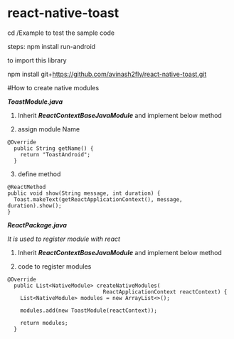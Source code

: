 # react-native-toast

cd /Example to test the sample code

steps:
npm install
run-android

to import this library

npm install git+https://github.com/avinash2fly/react-native-toast.git


#How to create native modules

***ToastModule.java***

1) Inherit ***ReactContextBaseJavaModule*** and implement below method

2) assign module Name

```
@Override
  public String getName() {
    return "ToastAndroid";
  }
  ```
  
3) define method
  
  ```
  @ReactMethod
  public void show(String message, int duration) {
    Toast.makeText(getReactApplicationContext(), message, duration).show();
  }
  ```



***ReactPackage.java***

*It is used to register module with react*

1) Inherit ***ReactContextBaseJavaModule*** and implement below method

2) code to register modules
```
@Override
  public List<NativeModule> createNativeModules(
                              ReactApplicationContext reactContext) {
    List<NativeModule> modules = new ArrayList<>();

    modules.add(new ToastModule(reactContext));

    return modules;
  }
  ```
  

  
  
  
